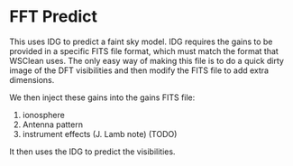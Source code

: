 # FFT Predict

This uses IDG to predict a faint sky model.
IDG requires the gains to be provided in a specific FITS file format, which must match the format that WSClean uses.
The only easy way of making this file is to do a quick dirty image of the DFT visibilities and then modify the FITS file to add extra dimensions.

We then inject these gains into the gains FITS file:
1. ionosphere
2. Antenna pattern
3. instrument effects (J. Lamb note) (TODO)

It then uses the IDG to predict the visibilities.
